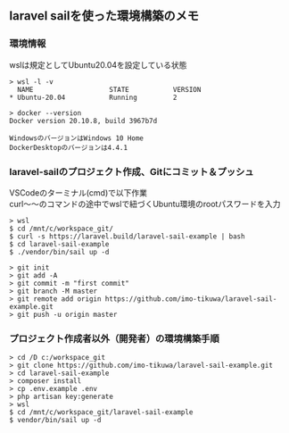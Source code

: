 ## laravel sailを使った環境構築のメモ
### 環境情報  
wslは規定としてUbuntu20.04を設定している状態
```
> wsl -l -v
  NAME                   STATE           VERSION
* Ubuntu-20.04           Running         2

> docker --version
Docker version 20.10.8, build 3967b7d

WindowsのバージョンはWindows 10 Home
DockerDesktopのバージョンは4.4.1
```

### laravel-sailのプロジェクト作成、Gitにコミット＆プッシュ
VSCodeのターミナル(cmd)で以下作業  
curl～～のコマンドの途中でwslで紐づくUbuntu環境のrootパスワードを入力
```
> wsl
$ cd /mnt/c/workspace_git/
$ curl -s https://laravel.build/laravel-sail-example | bash
$ cd laravel-sail-example
$ ./vendor/bin/sail up -d

> git init
> git add -A
> git commit -m "first commit"
> git branch -M master
> git remote add origin https://github.com/imo-tikuwa/laravel-sail-example.git
> git push -u origin master
```

### プロジェクト作成者以外（開発者）の環境構築手順
```
> cd /D c:/workspace_git
> git clone https://github.com/imo-tikuwa/laravel-sail-example.git
> cd laravel-sail-example
> composer install
> cp .env.example .env
> php artisan key:generate
> wsl
$ cd /mnt/c/workspace_git/laravel-sail-example
$ vendor/bin/sail up -d
```
